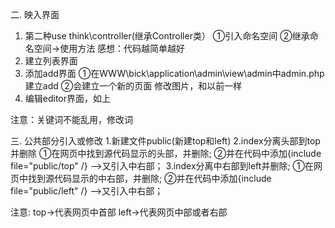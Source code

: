 二. 映入界面
1. 第二种use think\controller(继承Controller类）
①引入命名空间
②继承命名空间->使用方法
感想：代码越简单越好
2. 建立列表界面
3. 添加add界面
①在WWW\bick\application\admin\view\admin中admin.php建立add
②会建立一个新的页面
修改图片，和以前一样
4. 编辑editor界面，如上


注意：关键词不能乱用，修改词

三. 公共部分引入或修改
1.新建文件public(新建top和left)
2.index分离头部到top并删除
①在网页中找到源代码显示的头部，并删除;
②并在代码中添加{include file="public/top" /} -->又引入中右部；
3.index分离中右部到left并删除;
①在网页中找到源代码显示的中右部，并删除;
②并在代码中添加{include file="public/left" /} -->又引入中右部；

注意: top->代表网页中首部
         left->代表网页中部或者右部